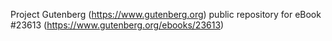 Project Gutenberg (https://www.gutenberg.org) public repository for eBook #23613 (https://www.gutenberg.org/ebooks/23613)
